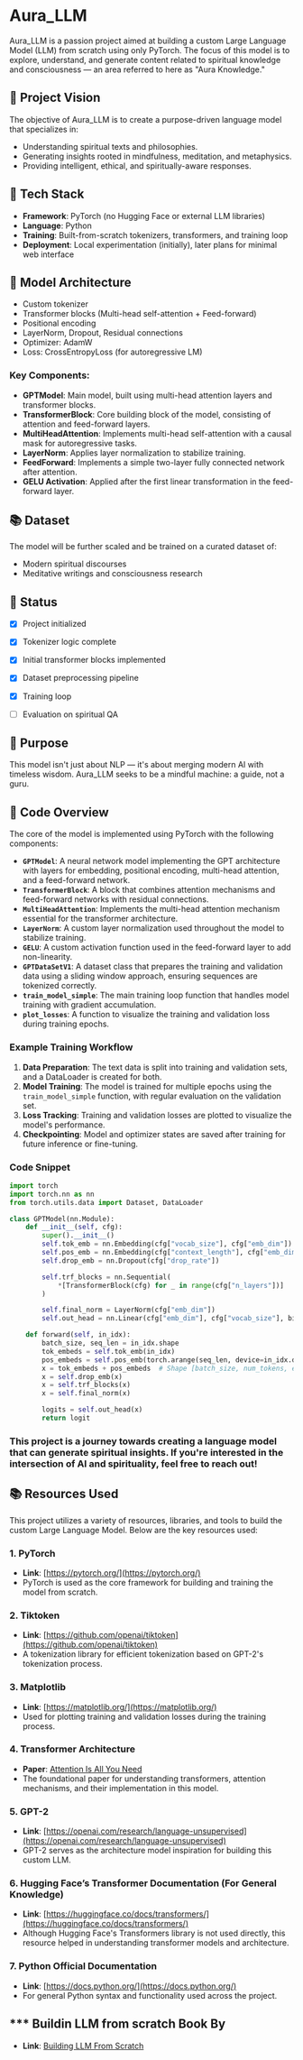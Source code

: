 # Aura_LLM

Aura_LLM is a passion project aimed at building a custom Large Language Model (LLM) from scratch using only PyTorch. The focus of this model is to explore, understand, and generate content related to spiritual knowledge and consciousness — an area referred to here as "Aura Knowledge."

## 🌟 Project Vision

The objective of Aura_LLM is to create a purpose-driven language model that specializes in:
- Understanding spiritual texts and philosophies.
- Generating insights rooted in mindfulness, meditation, and metaphysics.
- Providing intelligent, ethical, and spiritually-aware responses.

## 🔧 Tech Stack

- **Framework**: PyTorch (no Hugging Face or external LLM libraries)
- **Language**: Python
- **Training**: Built-from-scratch tokenizers, transformers, and training loop
- **Deployment**: Local experimentation (initially), later plans for minimal web interface

## 🧠 Model Architecture

- Custom tokenizer
- Transformer blocks (Multi-head self-attention + Feed-forward)
- Positional encoding
- LayerNorm, Dropout, Residual connections
- Optimizer: AdamW
- Loss: CrossEntropyLoss (for autoregressive LM)

### Key Components:
- **GPTModel**: Main model, built using multi-head attention layers and transformer blocks.
- **TransformerBlock**: Core building block of the model, consisting of attention and feed-forward layers.
- **MultiHeadAttention**: Implements multi-head self-attention with a causal mask for autoregressive tasks.
- **LayerNorm**: Applies layer normalization to stabilize training.
- **FeedForward**: Implements a simple two-layer fully connected network after attention.
- **GELU Activation**: Applied after the first linear transformation in the feed-forward layer.

## 📚 Dataset

The model will be further scaled and be trained on a curated dataset of:
- Modern spiritual discourses
- Meditative writings and consciousness research

## 🚀 Status

- [x] Project initialized
- [x] Tokenizer logic complete
- [x] Initial transformer blocks implemented
- [x] Dataset preprocessing pipeline
- [x] Training loop
- [ ] Evaluation on spiritual QA


## 🙏 Purpose

This model isn't just about NLP — it's about merging modern AI with timeless wisdom. Aura_LLM seeks to be a mindful machine: a guide, not a guru.

## 📂 Code Overview

The core of the model is implemented using PyTorch with the following components:
- **`GPTModel`**: A neural network model implementing the GPT architecture with layers for embedding, positional encoding, multi-head attention, and a feed-forward network.
- **`TransformerBlock`**: A block that combines attention mechanisms and feed-forward networks with residual connections.
- **`MultiHeadAttention`**: Implements the multi-head attention mechanism essential for the transformer architecture.
- **`LayerNorm`**: A custom layer normalization used throughout the model to stabilize training.
- **`GELU`**: A custom activation function used in the feed-forward layer to add non-linearity.
- **`GPTDataSetV1`**: A dataset class that prepares the training and validation data using a sliding window approach, ensuring sequences are tokenized correctly.
- **`train_model_simple`**: The main training loop function that handles model training with gradient accumulation.
- **`plot_losses`**: A function to visualize the training and validation loss during training epochs.
  
### Example Training Workflow

1. **Data Preparation**: The text data is split into training and validation sets, and a DataLoader is created for both.
2. **Model Training**: The model is trained for multiple epochs using the `train_model_simple` function, with regular evaluation on the validation set.
3. **Loss Tracking**: Training and validation losses are plotted to visualize the model's performance.
4. **Checkpointing**: Model and optimizer states are saved after training for future inference or fine-tuning.

### Code Snippet

```python
import torch
import torch.nn as nn
from torch.utils.data import Dataset, DataLoader

class GPTModel(nn.Module):
    def __init__(self, cfg):
        super().__init__()
        self.tok_emb = nn.Embedding(cfg["vocab_size"], cfg["emb_dim"])
        self.pos_emb = nn.Embedding(cfg["context_length"], cfg["emb_dim"])
        self.drop_emb = nn.Dropout(cfg["drop_rate"])

        self.trf_blocks = nn.Sequential(
            *[TransformerBlock(cfg) for _ in range(cfg["n_layers"])]
        )

        self.final_norm = LayerNorm(cfg["emb_dim"])
        self.out_head = nn.Linear(cfg["emb_dim"], cfg["vocab_size"], bias=False)

    def forward(self, in_idx):
        batch_size, seq_len = in_idx.shape
        tok_embeds = self.tok_emb(in_idx)
        pos_embeds = self.pos_emb(torch.arange(seq_len, device=in_idx.device))
        x = tok_embeds + pos_embeds  # Shape [batch_size, num_tokens, emb_size]
        x = self.drop_emb(x)
        x = self.trf_blocks(x)
        x = self.final_norm(x)

        logits = self.out_head(x)
        return logit
```

### This project is a journey towards creating a language model that can generate spiritual insights. If you're interested in the intersection of AI and spirituality, feel free to reach out!

## 📚 Resources Used

This project utilizes a variety of resources, libraries, and tools to build the custom Large Language Model. Below are the key resources used:

### 1. **PyTorch**
   - **Link**: [https://pytorch.org/](https://pytorch.org/)
   - PyTorch is used as the core framework for building and training the model from scratch.

### 2. **Tiktoken**
   - **Link**: [https://github.com/openai/tiktoken](https://github.com/openai/tiktoken)
   - A tokenization library for efficient tokenization based on GPT-2's tokenization process.

### 3. **Matplotlib**
   - **Link**: [https://matplotlib.org/](https://matplotlib.org/)
   - Used for plotting training and validation losses during the training process.

### 4. **Transformer Architecture**
   - **Paper**: [Attention Is All You Need](https://arxiv.org/abs/1706.03762)
   - The foundational paper for understanding transformers, attention mechanisms, and their implementation in this model.

### 5. **GPT-2**
   - **Link**: [https://openai.com/research/language-unsupervised](https://openai.com/research/language-unsupervised)
   - GPT-2 serves as the architecture model inspiration for building this custom LLM.

### 6. **Hugging Face’s Transformer Documentation (For General Knowledge)**
   - **Link**: [https://huggingface.co/docs/transformers/](https://huggingface.co/docs/transformers/)
   - Although Hugging Face's Transformers library is not used directly, this resource helped in understanding transformer models and architecture.

### 7. **Python Official Documentation**
   - **Link**: [https://docs.python.org/](https://docs.python.org/)
   - For general Python syntax and functionality used across the project.


## *** Buildin LLM from scratch Book By 
- **Link**: [Building LLM From Scratch ](https://www.amazon.com/Build-Large-Language-Model-Scratch/dp/1633437167?sr=8-1&language=en_US&ref_=as_li_ss_tl)

